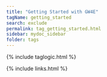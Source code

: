 ```yaml
---
title: "Getting Started with GW4E"
tagName: getting_started
search: exclude
permalink: tag_getting_started.html
sidebar: mydoc_sidebar
folder: tags
---
```

{% include taglogic.html %}

{% include links.html %}
